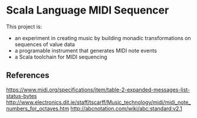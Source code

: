 Scala Language MIDI Sequencer
=============================

This project is:

* an experiment in creating music by building monadic transformations on sequences of value data
* a programable instrument that generates MIDI note events
* a Scala toolchain for MIDI sequencing

References
----------

https://www.midi.org/specifications/item/table-2-expanded-messages-list-status-bytes
http://www.electronics.dit.ie/staff/tscarff/Music_technology/midi/midi_note_numbers_for_octaves.htm
http://abcnotation.com/wiki/abc:standard:v2.1
